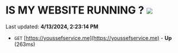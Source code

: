 # IS MY WEBSITE RUNNING ? [![](https://img.shields.io/static/v1?label=Sponsor&message=%E2%9D%A4&logo=GitHub&color=%23fe8e86)](https://github.com/sponsors/<username>)

Last updated: **4/13/2024, 2:23:14 PM**

- `GET` [https://youssefservice.me](https://youssefservice.me) - **Up** (263ms)
